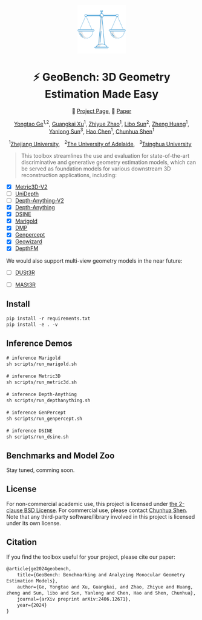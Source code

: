 <div align="center">
<img src="./assets/logo.png" width="128"/>

<!-- # ⚡ GeoBench: Benchmarking and Analyzing <br> Geometry Estimation Models -->
# ⚡ GeoBench: 3D Geometry Estimation Made Easy

🔰 [Project Page](https://yongtaoge.github.io/projects/geobench/), 📑 [Paper](https://arxiv.org/abs/2406.12671)
    
[Yongtao Ge]()<sup>1,</sup><sup>2</sup>, [Guangkai Xu]()<sup>1</sup>, [Zhiyue Zhao]()<sup>1</sup>, [Libo Sun]()<sup>2</sup>, [Zheng Huang]()<sup>1</sup>, [Yanlong Sun]()<sup>3</sup>, [Hao Chen]()<sup>1</sup>, [Chunhua Shen]()<sup>1</sup>

<sup>1</sup>[Zhejiang University](https://www.zju.edu.cn/english/), &nbsp;
<sup>2</sup>[The University of Adelaide](https://www.adelaide.edu.au/aiml/), &nbsp;
<sup>3</sup>[Tsinghua University](https://www.tsinghua.edu.cn/en/) &nbsp;


</div>

> This toolbox streamlines the use and evaluation for state-of-the-art discriminative and generative geometry estimation models, which can be served as foundation models for various downstream 3D reconstruction applications, including:

- [x] [Metric3D-V2](https://arxiv.org/abs/2404.15506)
- [ ] [UniDepth](https://arxiv.org/abs/2403.18913)
- [ ] [Depth-Anything-V2](https://arxiv.org/abs/2406.09414)
- [x] [Depth-Anything](https://arxiv.org/abs/2401.10891)
- [x] [DSINE](https://arxiv.org/abs/2403.00712)
- [x] [Marigold](https://arxiv.org/abs/2312.02145)
- [x] [DMP](https://arxiv.org/abs/2311.18832)
- [x] [Genpercept](https://arxiv.org/abs/2403.06090)
- [x] [Geowizard](https://arxiv.org/abs/2403.12013)
- [x] [DepthFM](https://arxiv.org/abs/2403.13788)

We would also support multi-view geometry models in the near future:
- [ ] [DUSt3R](https://arxiv.org/abs/2312.14132)
- [ ] [MASt3R](https://arxiv.org/abs/2406.09756)


## Install
```
pip install -r requirements.txt
pip install -e . -v
```

## Inference Demos
```
# inference Marigold
sh scripts/run_marigold.sh

# inference Metric3D
sh scripts/run_metric3d.sh

# inference Depth-Anything
sh scripts/run_depthanything.sh

# inference GenPercept
sh scripts/run_genpercept.sh

# inference DSINE
sh scripts/run_dsine.sh
```

## Benchmarks and Model Zoo

Stay tuned, comming soon.

## License
For non-commercial academic use, this project is licensed under [the 2-clause BSD License](https://opensource.org/license/bsd-2-clause). 
For commercial use, please contact [Chunhua Shen](mailto:chhshen@gmail.com).
Note that any third-party software/library involved in this project is licensed under its own license. 



## Citation
If you find the toolbox useful for your project, please cite our paper:
```
@article{ge2024geobench,
    title={GeoBench: Benchmarking and Analyzing Monocular Geometry Estimation Models},
    author={Ge, Yongtao and Xu, Guangkai, and Zhao, Zhiyue and Huang, zheng and Sun, libo and Sun, Yanlong and Chen, Hao and Shen, Chunhua},
    journal={arXiv preprint arXiv:2406.12671},
    year={2024}
}

```
